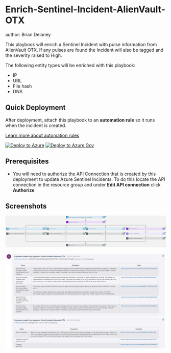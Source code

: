 # Enrich-Sentinel-Incident-AlienVault-OTX

author: Brian Delaney

This playbook will enrich a Sentinel Incident with pulse information from AlienVault OTX.  If any pulses are found the Incident will also be tagged and the severity raised to High.

The following entity types will be enriched with this playbook:

- IP
- URL
- File hash
- DNS


## Quick Deployment

After deployment, attach this playbook to an **automation rule** so it runs when the incident is created.

[Learn more about automation rules](https://docs.microsoft.com/azure/sentinel/automate-incident-handling-with-automation-rules#creating-and-managing-automation-rules)

[![Deploy to Azure](https://aka.ms/deploytoazurebutton)](https://portal.azure.com/#create/Microsoft.Template/uri/https%3A%2F%2Fraw.githubusercontent.com%2FAzure%2FAzure-Sentinel%2Fmaster%2FPlaybooks%2FEnrich-Sentinel-Incident-AlienVault-OTX%2Fazuredeploy.json)
[![Deploy to Azure Gov](https://aka.ms/deploytoazuregovbutton)](https://portal.azure.us/#create/Microsoft.Template/uri/https%3A%2F%2Fraw.githubusercontent.com%2FAzure%2FAzure-Sentinel%2Fmaster%2FPlaybooks%2FEnrich-Sentinel-Incident-AlienVault-OTX%2Fazuredeploy.json)

## Prerequisites

- You will need to authorize the API Connection that is created by this deployment to update Azure Sentinel Incidents.  To do this locate the API connection in the resource group and under **Edit API connection** click **Authorize**
                                                                                                                                     
## Screenshots
![Designer](./images/designerLight.jpg)

![Incident Comments](./images/comment-light.jpg)
